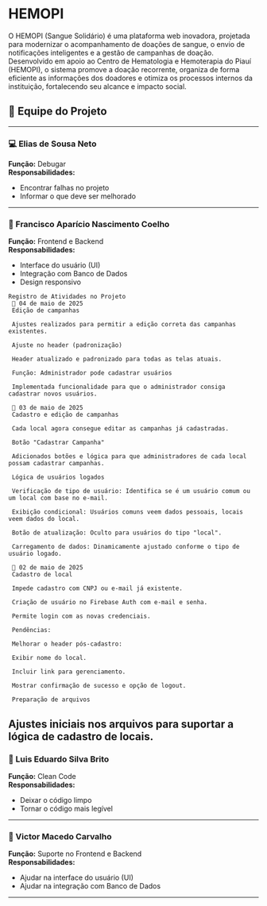 # HEMOPI
 O HEMOPI (Sangue Solidário) é uma plataforma web inovadora, projetada para modernizar o acompanhamento de doações de sangue, o envio de notificações inteligentes e a gestão de campanhas de doação. Desenvolvido em apoio ao Centro de Hematologia e Hemoterapia do Piauí (HEMOPI), o sistema promove a doação recorrente, organiza de forma eficiente as informações dos doadores e otimiza os processos internos da instituição, fortalecendo seu alcance e impacto social.

## 👥 Equipe do Projeto

---

### 💻 Elias de Sousa Neto  
**Função:** Debugar  
**Responsabilidades:**  
- Encontrar falhas no projeto  
- Informar o que deve ser melhorado  

---

### 🎨 Francisco Aparício Nascimento Coelho  
**Função:** Frontend e Backend  
**Responsabilidades:**  
- Interface do usuário (UI)  
- Integração com Banco de Dados 
- Design responsivo  
```
Registro de Atividades no Projeto
 📅 04 de maio de 2025
 Edição de campanhas
 
 Ajustes realizados para permitir a edição correta das campanhas existentes.
 
 Ajuste no header (padronização)
 
 Header atualizado e padronizado para todas as telas atuais.
 
 Função: Administrador pode cadastrar usuários
 
 Implementada funcionalidade para que o administrador consiga cadastrar novos usuários.
 
 📅 03 de maio de 2025
 Cadastro e edição de campanhas
 
 Cada local agora consegue editar as campanhas já cadastradas.
 
 Botão "Cadastrar Campanha"
 
 Adicionados botões e lógica para que administradores de cada local possam cadastrar campanhas.
 
 Lógica de usuários logados
 
 Verificação de tipo de usuário: Identifica se é um usuário comum ou um local com base no e-mail.
 
 Exibição condicional: Usuários comuns veem dados pessoais, locais veem dados do local.
 
 Botão de atualização: Oculto para usuários do tipo "local".
 
 Carregamento de dados: Dinamicamente ajustado conforme o tipo de usuário logado.
 
 📅 02 de maio de 2025
 Cadastro de local
 
 Impede cadastro com CNPJ ou e-mail já existente.
 
 Criação de usuário no Firebase Auth com e-mail e senha.
 
 Permite login com as novas credenciais.
 
 Pendências:
 
 Melhorar o header pós-cadastro:
 
 Exibir nome do local.
 
 Incluir link para gerenciamento.
 
 Mostrar confirmação de sucesso e opção de logout.
 
 Preparação de arquivos

```
Ajustes iniciais nos arquivos para suportar a lógica de cadastro de locais.
---

### 🧹 Luis Eduardo Silva Brito  
**Função:** Clean Code  
**Responsabilidades:**  
- Deixar o código limpo  
- Tornar o código mais legível  

---

### 🧩 Victor Macedo Carvalho  
**Função:** Suporte no Frontend e Backend  
**Responsabilidades:**  
- Ajudar na interface do usuário (UI)  
- Ajudar na integração com Banco de Dados  

---
